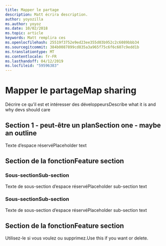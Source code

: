 ```yaml
---
title: Mapper le partage
description: Matt écrira description.
author: yoyozilla
ms.author: yoyoz
ms.date: 10/02/2018
ms.topic: article
keywords: Matt remplira ces
ms.openlocfilehash: 25519f3752e9ed23ee355d03b952c2c6089bbb34
ms.sourcegitcommit: 384b0087899cd835a3a965f75c6f6c607c9edd1b
ms.translationtype: MT
ms.contentlocale: fr-FR
ms.lasthandoff: 04/12/2019
ms.locfileid: "59596383"
---
```

# <a name="map-sharing"></a><span data-ttu-id="616e5-104">Mapper le partage</span><span class="sxs-lookup"><span data-stu-id="616e5-104">Map sharing</span></span>

<span data-ttu-id="616e5-105">Décrire ce qu’il est et intéresser des développeurs</span><span class="sxs-lookup"><span data-stu-id="616e5-105">Describe what it is and why devs should care</span></span>

## <a name="section-one---maybe-an-outline"></a><span data-ttu-id="616e5-106">Section 1 - peut-être un plan</span><span class="sxs-lookup"><span data-stu-id="616e5-106">Section one - maybe an outline</span></span>

<span data-ttu-id="616e5-107">Texte d’espace réservé</span><span class="sxs-lookup"><span data-stu-id="616e5-107">Placeholder text</span></span>

## <a name="feature-section"></a><span data-ttu-id="616e5-108">Section de la fonction</span><span class="sxs-lookup"><span data-stu-id="616e5-108">Feature section</span></span>

### <a name="sub-section"></a><span data-ttu-id="616e5-109">Sous-section</span><span class="sxs-lookup"><span data-stu-id="616e5-109">Sub-section</span></span>

<span data-ttu-id="616e5-110">Texte de sous-section d’espace réservé</span><span class="sxs-lookup"><span data-stu-id="616e5-110">Placeholder sub-section text</span></span>

### <a name="sub-section"></a><span data-ttu-id="616e5-111">Sous-section</span><span class="sxs-lookup"><span data-stu-id="616e5-111">Sub-section</span></span>

<span data-ttu-id="616e5-112">Texte de sous-section d’espace réservé</span><span class="sxs-lookup"><span data-stu-id="616e5-112">Placeholder sub-section text</span></span>

## <a name="feature-section"></a><span data-ttu-id="616e5-113">Section de la fonction</span><span class="sxs-lookup"><span data-stu-id="616e5-113">Feature section</span></span>

<span data-ttu-id="616e5-114">Utilisez-le si vous voulez ou supprimez.</span><span class="sxs-lookup"><span data-stu-id="616e5-114">Use this if you want or delete.</span></span>
